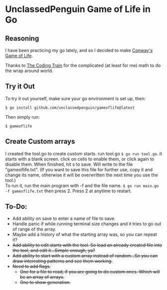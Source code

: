 # UnclassedPenguin Game of Life in Go

## Reasoning

I have been practicing my go lately, and so I decided to make [Conway's Game of Life](https://en.wikipedia.org/wiki/Conway%27s_Game_of_Life).  

Thanks to [The Coding Train](https://www.youtube.com/watch?v=FWSR_7kZuYg) for the complicated (at least for me) math to do the wrap around world.  

## Try it Out

To try it out yourself, make sure your go environment is set up, then:

```shell
$ go install github.com/unclassedpenguin/gameoflife@latest
```

Then simply run:

```shell
$ gameoflife
```

## Create Custom arrays

I created the tool.go to create custom starts. run tool.go `$ go run tool.go`. it starts with a blank screen. click on cells to enable them, or click again to disable them. When finished, hit s to save. Will write to the file "gameoflife.txt". (If you want to save this file for further use, copy it and change its name, otherwise it will be overwritten the next time you use the tool.)  
To run it, run the main program with -f and the file name. `$ go run main.go -f gameoflife.txt` then press 2. Press 2 at anytime to restart.  

## To-Do:

- Add ability on save to enter a name of file to save.
- Handle panic if while running terminal size changes and it tries to go out of range of the array.
- Maybe add a history of what the starting array was, so you can repeat it?
- ~~Add ability to edit starts with the tool. So load an already created file into the tool, and edit it...Simple enough, ya?~~
- ~~Add ability to start with a custom array instead of random...So you can draw interesting patterns and see them working.~~
- ~~Need to add flags.~~ 
  - ~~One for a file to read, if you are going to do custom ones. Which will be an array of arrays.~~
  - ~~One to show generation.~~
